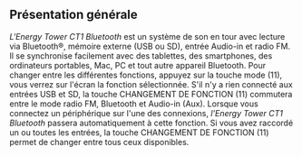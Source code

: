 ## Présentation générale  

*L'Energy Tower CT1 Bluetooth* est un système de son en tour avec lecture via Bluetooth®, mémoire externe (USB ou SD), entrée Audio-in et radio FM. Il se synchronise facilement avec des tablettes, des smartphones, des ordinateurs portables, Mac, PC et tout autre appareil Bluetooth.
Pour changer entre les différentes fonctions, appuyez sur la touche mode (11), vous verrez sur l'écran la fonction sélectionnée. S'il n'y a rien connecté aux entrées USB et SD, la touche CHANGEMENT DE FONCTION (11) commutera entre le mode radio FM, Bluetooth et Audio-in (Aux).
Lorsque vous connectez un périphérique sur l'une des connexions, *l'Energy Tower CT1 Bluetooth* passera automatiquement à cette fonction. Si vous avez raccordé un ou toutes les entrées, la touche CHANGEMENT DE FONCTION (11) permet de changer entre tous ceux disponibles.
